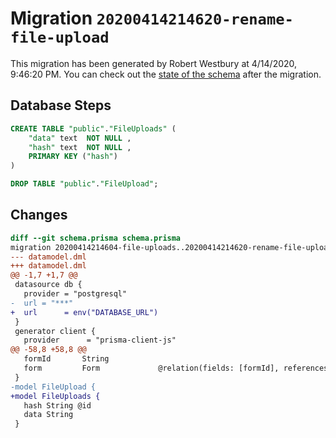 # Migration `20200414214620-rename-file-upload`

This migration has been generated by Robert Westbury at 4/14/2020, 9:46:20 PM.
You can check out the [state of the schema](./schema.prisma) after the migration.

## Database Steps

```sql
CREATE TABLE "public"."FileUploads" (
    "data" text  NOT NULL ,
    "hash" text  NOT NULL ,
    PRIMARY KEY ("hash")
) 

DROP TABLE "public"."FileUpload";
```

## Changes

```diff
diff --git schema.prisma schema.prisma
migration 20200414214604-file-uploads..20200414214620-rename-file-upload
--- datamodel.dml
+++ datamodel.dml
@@ -1,7 +1,7 @@
 datasource db {
   provider = "postgresql"
-  url = "***"
+  url      = env("DATABASE_URL")
 }
 generator client {
   provider      = "prisma-client-js"
@@ -58,8 +58,8 @@
   formId       String
   form         Form             @relation(fields: [formId], references: [id])
 }
-model FileUpload {
+model FileUploads {
   hash String @id
   data String
 }
```


